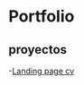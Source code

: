 # Portfolio
## proyectos


-[Landing page cv](https://LemosFran.github.io/portfolio-cv-web/portfolio-web)

